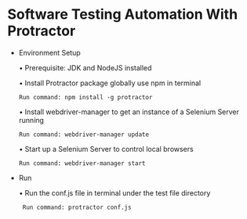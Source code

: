 # Software Testing Automation With Protractor

* Environment Setup

  •	Prerequisite: JDK and NodeJS installed
  
  •	Install Protractor package globally use npm in terminal
  
      Run command: npm install -g protractor
    
  •	Install webdriver-manager to get an instance of a Selenium Server running
  
      Run command: webdriver-manager update
    
  •	Start up a Selenium Server to control local browsers
  
      Run command: webdriver-manager start
      
      
  
 * Run
 
    •	Run the conf.js file in terminal under the test file directory
  
        Run command: protractor conf.js


